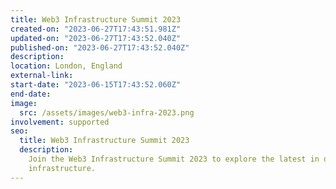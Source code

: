 ```yaml
---
title: Web3 Infrastructure Summit 2023
created-on: "2023-06-27T17:43:51.981Z"
updated-on: "2023-06-27T17:43:52.040Z"
published-on: "2023-06-27T17:43:52.040Z"
description:
location: London, England
external-link:
start-date: "2023-06-15T17:43:52.060Z"
end-date:
image:
  src: /assets/images/web3-infra-2023.png
involvement: supported
seo:
  title: Web3 Infrastructure Summit 2023
  description:
    Join the Web3 Infrastructure Summit 2023 to explore the latest in decentralized
    infrastructure.
---
```

